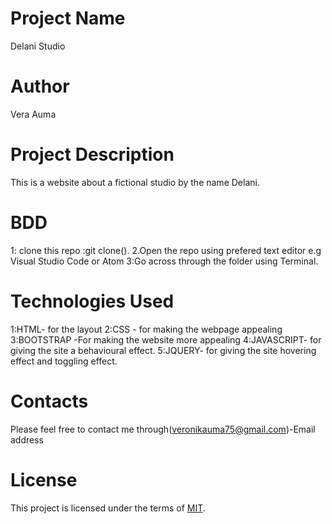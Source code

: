 # Project Name
Delani Studio
# Author
Vera Auma
# Project Description
This is a website about a fictional studio by the name Delani.
# BDD
1: clone this repo :git clone(). 
2.Open the repo using prefered text editor e.g Visual Studio Code or Atom 
3:Go across through the folder using Terminal.
# Technologies Used
1:HTML- for the layout
2:CSS - for making the webpage appealing
3:BOOTSTRAP -For making the website more appealing
4:JAVASCRIPT- for giving the site a behavioural effect.
5:JQUERY- for giving the site hovering effect and toggling effect.
# Contacts
Please feel free to contact me through(veronikauma75@gmail.com)-Email address
# License
This project is licensed under the terms of [MIT](https://choosealicense.com/licenses/mit/).
